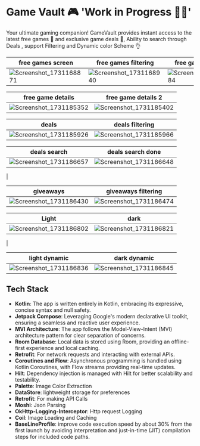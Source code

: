 # Game Vault 🎮 'Work in Progress 🔨🚧'
Your ultimate gaming companion! GameVault provides instant access to the latest free games 🎉 and exclusive game deals 🤑, Ability to search through Deals , support Filtering and Dynamic color Scheme 👌


| free games screen | free games filtering | free game filtering 2 |
|---|---|---|
|![Screenshot_1731168871](https://github.com/user-attachments/assets/b5e901da-0fd6-4513-b540-867a0cc93a3c)|![Screenshot_1731168940](https://github.com/user-attachments/assets/0adaa842-8c78-472b-8ad8-487376a3e1ce)|![Screenshot_1731168984](https://github.com/user-attachments/assets/bd8e0e80-aa8b-4e3e-be83-79ac216d373b)|

| free game details | free game details 2|
|--|--|
|![Screenshot_1731185352](https://github.com/user-attachments/assets/831b1192-b24e-43fe-9d87-bd87c50f4a01)|![Screenshot_1731185402](https://github.com/user-attachments/assets/e094abeb-ff87-444b-8aa1-3a91b1a0a949)|

|deals|deals filtering|
|--|--|
|![Screenshot_1731185926](https://github.com/user-attachments/assets/1ef33e65-ae92-4ca6-af9a-c275d06b0ef3)|![Screenshot_1731185966](https://github.com/user-attachments/assets/34ffd7b7-ce26-42bc-b08e-92e6b6598848)|

|deals search| deals search done|
|--|--|
|![Screenshot_1731186657](https://github.com/user-attachments/assets/4c10e8b7-7460-4376-8942-e2d24b0f77b4)|![Screenshot_1731186648](https://github.com/user-attachments/assets/c84d211e-1ec7-4581-a046-79433a9a7a50)
|

|giveaways|giveaways filtering|
|--|--|
|![Screenshot_1731186430](https://github.com/user-attachments/assets/ba40e295-119c-44b0-b30e-445176a22f97)|![Screenshot_1731186474](https://github.com/user-attachments/assets/42fdc655-e230-4ee3-87d5-1fd3b3405680)|

|Light|dark|
|--|--|
|![Screenshot_1731186802](https://github.com/user-attachments/assets/aadfbb4f-54d1-4f68-9a7e-246d6602a95f)|![Screenshot_1731186821](https://github.com/user-attachments/assets/b6c89d72-de8f-4a6f-ba09-63a55ce1fd8f)
|

|light dynamic|dark dynamic|
|--|--|
|![Screenshot_1731186836](https://github.com/user-attachments/assets/3bb64a73-899c-4b3c-ba02-5d18ef9fd098)|![Screenshot_1731186845](https://github.com/user-attachments/assets/097f76f8-0570-4cba-b0b9-811f30b1ef86)|

## Tech Stack

- **Kotlin**: The app is written entirely in Kotlin, embracing its expressive, concise syntax and null safety.
- **Jetpack Compose**: Leveraging Google's modern declarative UI toolkit, ensuring a seamless and reactive user experience.
- **MVI Architecture**: The app follows the Model-View-Intent (MVI) architecture pattern for clear separation of concerns.
- **Room Database**: Local data is stored using Room, providing an offline-first experience and local caching.
- **Retrofit**: For network requests and interacting with external APIs.
- **Coroutines and Flow**: Asynchronous programming is handled using Kotlin Coroutines, with Flow streams providing real-time updates.
- **Hilt**: Dependency injection is managed with Hilt for better scalability and testability.
- **Palette**: Image Color Extraction
- **DataStore**: lightweight storage for preferences
- **Retrofit**: For making API Calls
- **Moshi**: Json Parsing
- **OkHttp-Logging-Interceptor**: Http request Logging
- **Coil**: Image Loading and Caching
- **BaseLineProfile**: improve code execution speed by about 30% from the first launch by avoiding interpretation and just-in-time (JIT) compilation steps for included code paths.


